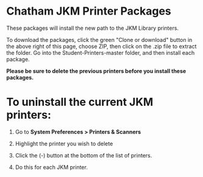 # Chatham JKM Printer Packages

These packages will install the new path to the JKM Library printers.

To download the packages, click the green "Clone or download" button in the above right of this page, choose ZIP, then click on the .zip file to extract the folder. Go into the Student-Printers-master folder, and then install each package.

**Please be sure to delete the previous printers before you install these packages.**


# To uninstall the current JKM printers:

1. Go to **System Preferences > Printers & Scanners**

2. Highlight the printer you wish to delete

3. Click the (-) button at the bottom of the list of printers.

4. Do this for each JKM printer.
